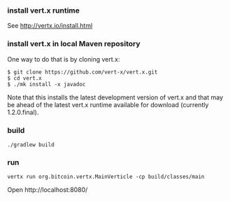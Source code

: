 
### install vert.x runtime
See http://vertx.io/install.html

### install vert.x in local Maven repository
One way to do that is by cloning vert.x:
```
$ git clone https://github.com/vert-x/vert.x.git
$ cd vert.x
$ ./mk install -x javadoc
```

Note that this installs the latest development version of vert.x and that may be ahead of the latest vert.x runtime available for download (currently 1.2.0.final).

### build
```
./gradlew build
```

### run
```
vertx run org.bitcoin.vertx.MainVerticle -cp build/classes/main
```

Open http://localhost:8080/


